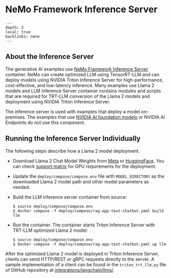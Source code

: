<!--
  SPDX-FileCopyrightText: Copyright (c) 2023 NVIDIA CORPORATION & AFFILIATES. All rights reserved.
  SPDX-License-Identifier: Apache-2.0

  Licensed under the Apache License, Version 2.0 (the "License");
  you may not use this file except in compliance with the License.
  You may obtain a copy of the License at

  http://www.apache.org/licenses/LICENSE-2.0

  Unless required by applicable law or agreed to in writing, software
  distributed under the License is distributed on an "AS IS" BASIS,
  WITHOUT WARRANTIES OR CONDITIONS OF ANY KIND, either express or implied.
  See the License for the specific language governing permissions and
  limitations under the License.
-->

# NeMo Framework Inference Server

```{contents}
---
depth: 2
local: true
backlinks: none
---
```

## About the Inference Server

The generative AI examples use [NeMo Framework Inference Server](https://docs.nvidia.com/nemo-framework/user-guide/latest/index.html) container.
NeMo can create optimized LLM using TensorRT-LLM and can deploy models using NVIDIA Triton Inference Server for high-performance, cost-effective, and low-latency inference.
Many examples use Llama 2 models and LLM Inference Server container contains modules and scripts that are required for TRT-LLM conversion of the Llama 2 models and deployment using NVIDIA Triton Inference Server.

The inference server is used with examples that deploy a model on-premises.
The examples that use [NVIDIA AI foundation models](https://www.nvidia.com/en-in/ai-data-science/foundation-models/) or NVIDIA AI Endpoints do not use this component.


## Running the Inference Server Individually

The following steps describe how a Llama 2 model deployment.

- Download Llama 2 Chat Model Weights from [Meta](https://ai.meta.com/resources/models-and-libraries/llama-downloads/) or [HuggingFace](https://huggingface.co/meta-llama/Llama-2-13b-chat-hf/). You can check [support matrix](support-matrix.md) for GPU requirements for the deployment.

- Update the `deploy/compose/compose.env` file with `MODEL_DIRECTORY` as the downloaded Llama 2 model path and other model parameters as needed.

- Build the LLM inference server container from source:

  ```console
  $ source deploy/compose/compose.env
  $ docker compose -f deploy/compose/rag-app-text-chatbot.yaml build llm
  ```

- Run the container. The container starts Triton Inference Server with TRT-LLM optimized Llama 2 model:

  ```console
  $ source deploy/compose/compose.env
  $ docker compose -f deploy/compose/rag-app-text-chatbot.yaml up llm
  ```

After the optimized Llama 2 model is deployed in Triton Inference Server, clients can send HTTP/REST or gRPC requests directly to the server.
A sample implementation of a client can be found in the `triton_trt_llm.py` file of GitHub repository at [integrations/langchain/llms/](https://github.com/NVIDIA/GenerativeAIExamples/tree/main/integrations/langchain/llms).

